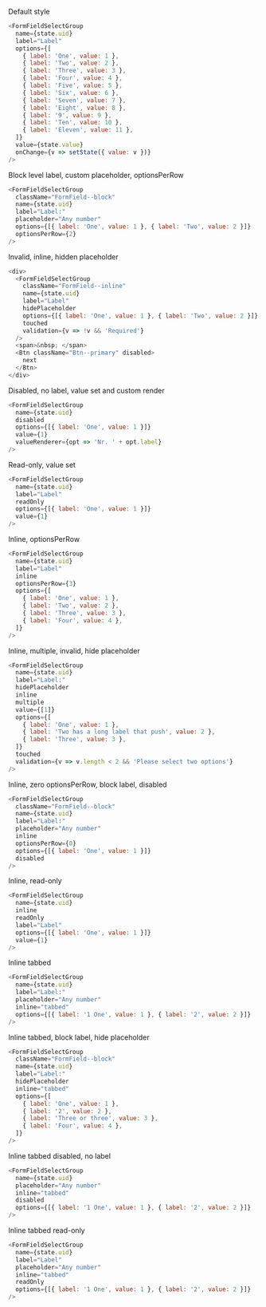Default style

```js
<FormFieldSelectGroup
  name={state.uid}
  label="Label"
  options={[
    { label: 'One', value: 1 },
    { label: 'Two', value: 2 },
    { label: 'Three', value: 3 },
    { label: 'Four', value: 4 },
    { label: 'Five', value: 5 },
    { label: 'Six', value: 6 },
    { label: 'Seven', value: 7 },
    { label: 'Eight', value: 8 },
    { label: '9', value: 9 },
    { label: 'Ten', value: 10 },
    { label: 'Eleven', value: 11 },
  ]}
  value={state.value}
  onChange={v => setState({ value: v })}
/>
```

Block level label, custom placeholder, optionsPerRow

```js
<FormFieldSelectGroup
  className="FormField--block"
  name={state.uid}
  label="Label:"
  placeholder="Any number"
  options={[{ label: 'One', value: 1 }, { label: 'Two', value: 2 }]}
  optionsPerRow={2}
/>
```

Invalid, inline, hidden placeholder

```js
<div>
  <FormFieldSelectGroup
    className="FormField--inline"
    name={state.uid}
    label="Label"
    hidePlaceholder
    options={[{ label: 'One', value: 1 }, { label: 'Two', value: 2 }]}
    touched
    validation={v => !v && 'Required'}
  />
  <span>&nbsp; </span>
  <Btn className="Btn--primary" disabled>
    next
  </Btn>
</div>
```

Disabled, no label, value set and custom render

```js
<FormFieldSelectGroup
  name={state.uid}
  disabled
  options={[{ label: 'One', value: 1 }]}
  value={1}
  valueRenderer={opt => 'Nr. ' + opt.label}
/>
```

Read-only, value set

```js
<FormFieldSelectGroup
  name={state.uid}
  label="Label"
  readOnly
  options={[{ label: 'One', value: 1 }]}
  value={1}
/>
```

Inline, optionsPerRow

```js
<FormFieldSelectGroup
  name={state.uid}
  label="Label"
  inline
  optionsPerRow={3}
  options={[
    { label: 'One', value: 1 },
    { label: 'Two', value: 2 },
    { label: 'Three', value: 3 },
    { label: 'Four', value: 4 },
  ]}
/>
```

Inline, multiple, invalid, hide placeholder

```js
<FormFieldSelectGroup
  name={state.uid}
  label="Label:"
  hidePlaceholder
  inline
  multiple
  value={[1]}
  options={[
    { label: 'One', value: 1 },
    { label: 'Two has a long label that push', value: 2 },
    { label: 'Three', value: 3 },
  ]}
  touched
  validation={v => v.length < 2 && 'Please select two options'}
/>
```

Inline, zero optionsPerRow, block label, disabled

```js
<FormFieldSelectGroup
  className="FormField--block"
  name={state.uid}
  label="Label:"
  placeholder="Any number"
  inline
  optionsPerRow={0}
  options={[{ label: 'One', value: 1 }]}
  disabled
/>
```

Inline, read-only

```js
<FormFieldSelectGroup
  name={state.uid}
  inline
  readOnly
  label="Label"
  options={[{ label: 'One', value: 1 }]}
  value={1}
/>
```

Inline tabbed

```js
<FormFieldSelectGroup
  name={state.uid}
  label="Label:"
  placeholder="Any number"
  inline="tabbed"
  options={[{ label: '1 One', value: 1 }, { label: '2', value: 2 }]}
/>
```

Inline tabbed, block label, hide placeholder

```js
<FormFieldSelectGroup
  className="FormField--block"
  name={state.uid}
  label="Label:"
  hidePlaceholder
  inline="tabbed"
  options={[
    { label: 'One', value: 1 },
    { label: '2', value: 2 },
    { label: 'Three or three', value: 3 },
    { label: 'Four', value: 4 },
  ]}
/>
```

Inline tabbed disabled, no label

```js
<FormFieldSelectGroup
  name={state.uid}
  placeholder="Any number"
  inline="tabbed"
  disabled
  options={[{ label: '1 One', value: 1 }, { label: '2', value: 2 }]}
/>
```

Inline tabbed read-only

```js
<FormFieldSelectGroup
  name={state.uid}
  label="Label"
  placeholder="Any number"
  inline="tabbed"
  readOnly
  options={[{ label: '1 One', value: 1 }, { label: '2', value: 2 }]}
/>
```
